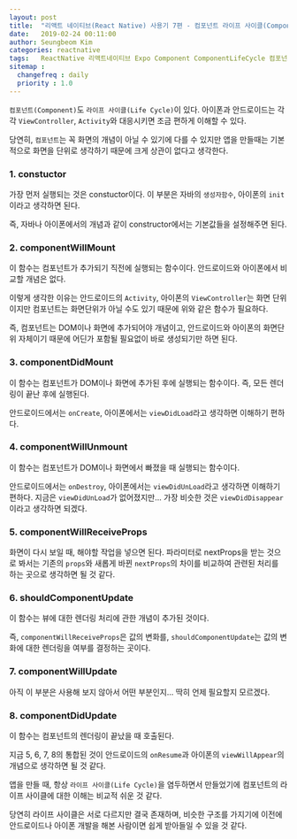```yaml
---
layout: post
title:  "리액트 네이티브(React Native) 사용기 7편 - 컴포넌트 라이프 사이클(Component Life Cycle)."
date:   2019-02-24 00:11:00
author: Seungbeom Kim
categories: reactnative
tags:	ReactNative 리액트네이티브 Expo Component ComponentLifeCycle 컴포넌트 컴포넌트라이프사이클
sitemap :
  changefreq : daily
  priority : 1.0
---
```


`컴포넌트(Component)`도 `라이프 사이클(Life Cycle)`이 있다. 아이폰과 안드로이드는 각각 `ViewController`, `Activity`와 대응시키면 조금 편하게 이해할 수 있다.

당연히, `컴포넌트`는 꼭 화면의 개념이 아닐 수 있기에 다를 수 있지만 앱을 만들때는 기본적으로 화면을 단위로 생각하기 때문에 크게 상관이 없다고 생각한다.

### 1. constuctor

가장 먼저 실행되는 것은 constuctor이다.
이 부분은 자바의 `생성자함수`, 아이폰의 `init`이라고 생각하면 된다.

즉, 자바나 아이폰에서의 개념과 같이 constructor에서는 기본값들을 설정해주면 된다.

### 2. componentWillMount

이 함수는 컴포넌트가 추가되기 직전에 실행되는 함수이다. 안드로이드와 아이폰에서 비교할 개념은 없다.

이렇게 생각한 이유는 안드로이드의 `Activity`, 아이폰의 `ViewController`는 화면 단위이지만 컴포넌트는 화면단위가 아닐 수도 있기 때문에 위와 같은 함수가 필요하다.

즉, 컴포넌트는 DOM이나 화면에 추가되어야 개념이고, 안드로이드와 아이폰의 화면단위 자체이기 때문에 어딘가 포함될 필요없이 바로 생성되기만 하면 된다.

### 3. componentDidMount

이 함수는 컴포넌트가 DOM이나 화면에 추가된 후에 실행되는 함수이다. 즉, 모든 렌더링이 끝난 후에 실행된다.

안드로이드에서는 `onCreate`, 아이폰에서는 `viewDidLoad`라고 생각하면 이해하기 편하다.

### 4. componentWillUnmount

이 함수는 컴포넌트가 DOM이나 화면에서 빠졌을 때 실행되는 함수이다.

안드로이드에서는 `onDestroy`, 아이폰에서는 `viewDidUnLoad`라고 생각하면 이해하기 편하다. 지금은 `viewDidUnLoad`가 없어졌지만... 가장 비슷한 것은 `viewDidDisappear`이라고 생각하면 되겠다.

### 5. componentWillReceiveProps

화면이 다시 보일 때, 해야할 작업을 넣으면 된다. 파라미터로 nextProps을 받는 것으로 봐서는 기존의 `props`와 새롭게 바뀐 `nextProps`의 차이를 비교하여 관련된 처리를 하는 곳으로 생각하면 될 것 같다.

### 6. shouldComponentUpdate

이 함수는 뷰에 대한 렌더링 처리에 관한 개념이 추가된 것이다.

즉, `componentWillReceiveProps`은 값의 변화를, `shouldComponentUpdate`는 값의 변화에 대한 렌더링을 여부를 결정하는 곳이다.

### 7. componentWillUpdate

아직 이 부분은 사용해 보지 않아서 어떤 부분인지... 딱히 언제 필요할지 모르겠다.

### 8. componentDidUpdate

이 함수는 컴포넌트의 렌더링이 끝났을 때 호출된다.

지금 5, 6, 7, 8의 통합된 것이 안드로이드의 `onResume`과 아이폰의 `viewWillAppear`의 개념으로 생각하면 될 것 같다.

앱을 만들 때, 항상 `라이프 사이클(Life Cycle)`을 염두하면서 만들었기에 컴포넌트의 라이프 사이클에 대한 이해는 비교적 쉬운 것 같다.

당연히 라이프 사이클은 서로 다르지만 결국 존재하며, 비슷한 구조를 가지기에 이전에 안드로이드나 아이폰 개발을 해본 사람이면 쉽게 받아들일 수 있을 것 같다.
